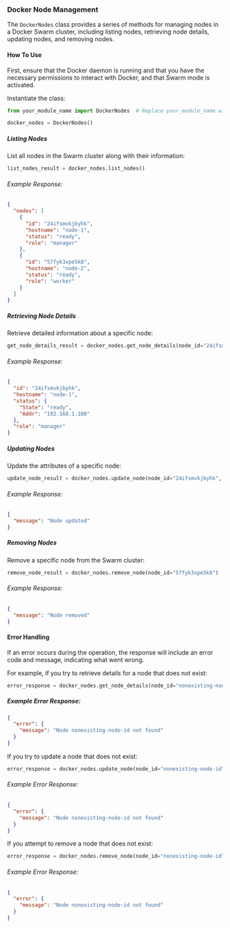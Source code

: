 ### Docker Node Management

The `DockerNodes` class provides a series of methods for managing nodes in a Docker Swarm cluster, including listing nodes, retrieving node details, updating nodes, and removing nodes.

#### How To Use

First, ensure that the Docker daemon is running and that you have the necessary permissions to interact with Docker, and that Swarm mode is activated.

Instantiate the class:

```python
from your_module_name import DockerNodes  # Replace your_module_name with the actual name of your module

docker_nodes = DockerNodes()
```

##### Listing Nodes

List all nodes in the Swarm cluster along with their information:

```python
list_nodes_result = docker_nodes.list_nodes()
```

###### Example Response:

```json
{
  "nodes": [
    {
      "id": "24ifsmvkjbyhk",
      "hostname": "node-1",
      "status": "ready",
      "role": "manager"
    },
    {
      "id": "57fyk3xpe5k8",
      "hostname": "node-2",
      "status": "ready",
      "role": "worker"
    }
  ]
}
```

##### Retrieving Node Details

Retrieve detailed information about a specific node:

```python
get_node_details_result = docker_nodes.get_node_details(node_id="24ifsmvkjbyhk")
```

###### Example Response:

```json
{
  "id": "24ifsmvkjbyhk",
  "hostname": "node-1",
  "status": {
    "State": "ready",
    "Addr": "192.168.1.100"
  },
  "role": "manager"
}
```

##### Updating Nodes

Update the attributes of a specific node:

```python
update_node_result = docker_nodes.update_node(node_id="24ifsmvkjbyhk", role="worker", availability="active")
```

###### Example Response:

```json
{
  "message": "Node updated"
}
```

##### Removing Nodes

Remove a specific node from the Swarm cluster:

```python
remove_node_result = docker_nodes.remove_node(node_id="57fyk3xpe5k8")
```

###### Example Response:

```json
{
  "message": "Node removed"
}
```

#### Error Handling

If an error occurs during the operation, the response will include an error code and message, indicating what went wrong.

For example, if you try to retrieve details for a node that does not exist:

```python
error_response = docker_nodes.get_node_details(node_id="nonexisting-node-id")
```

##### Example Error Response:

```json
{
  "error": {
    "message": "Node nonexisting-node-id not found"
  }
}
``` 

If you try to update a node that does not exist:

```python
error_response = docker_nodes.update_node(node_id="nonexisting-node-id", role="worker")
```

###### Example Error Response:

```json
{
  "error": {
    "message": "Node nonexisting-node-id not found"
  }
}
``` 

If you attempt to remove a node that does not exist:

```python
error_response = docker_nodes.remove_node(node_id="nonexisting-node-id")
```

###### Example Error Response:

```json
{
  "error": {
    "message": "Node nonexisting-node-id not found"
  }
}
``` 